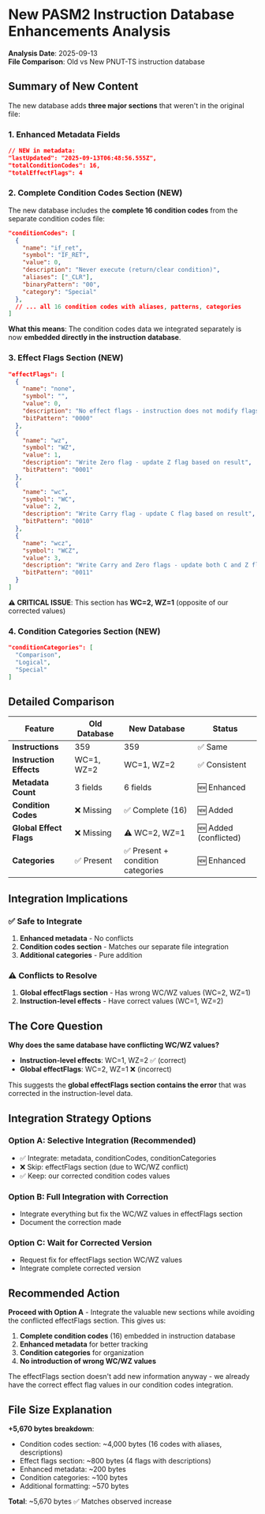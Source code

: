 # New PASM2 Instruction Database Enhancements Analysis

**Analysis Date**: 2025-09-13  
**File Comparison**: Old vs New PNUT-TS instruction database

## Summary of New Content

The new database adds **three major sections** that weren't in the original file:

### 1. Enhanced Metadata Fields
```json
// NEW in metadata:
"lastUpdated": "2025-09-13T06:48:56.555Z",
"totalConditionCodes": 16,
"totalEffectFlags": 4
```

### 2. Complete Condition Codes Section (NEW)
The new database includes the **complete 16 condition codes** from the separate condition codes file:

```json
"conditionCodes": [
  {
    "name": "if_ret",
    "symbol": "IF_RET", 
    "value": 0,
    "description": "Never execute (return/clear condition)",
    "aliases": ["_CLR"],
    "binaryPattern": "00",
    "category": "Special"
  },
  // ... all 16 condition codes with aliases, patterns, categories
]
```

**What this means**: The condition codes data we integrated separately is now **embedded directly in the instruction database**.

### 3. Effect Flags Section (NEW)
```json
"effectFlags": [
  {
    "name": "none",
    "symbol": "",
    "value": 0,
    "description": "No effect flags - instruction does not modify flags",
    "bitPattern": "0000"
  },
  {
    "name": "wz",
    "symbol": "WZ",
    "value": 1, 
    "description": "Write Zero flag - update Z flag based on result",
    "bitPattern": "0001"
  },
  {
    "name": "wc",
    "symbol": "WC",
    "value": 2,
    "description": "Write Carry flag - update C flag based on result", 
    "bitPattern": "0010"
  },
  {
    "name": "wcz",
    "symbol": "WCZ",
    "value": 3,
    "description": "Write Carry and Zero flags - update both C and Z flags",
    "bitPattern": "0011"
  }
]
```

**⚠️ CRITICAL ISSUE**: This section has **WC=2, WZ=1** (opposite of our corrected values)

### 4. Condition Categories Section (NEW)
```json
"conditionCategories": [
  "Comparison",
  "Logical", 
  "Special"
]
```

## Detailed Comparison

| Feature | Old Database | New Database | Status |
|---------|-------------|--------------|---------|
| **Instructions** | 359 | 359 | ✅ Same |
| **Instruction Effects** | WC=1, WZ=2 | WC=1, WZ=2 | ✅ Consistent |
| **Metadata Count** | 3 fields | 6 fields | 🆕 Enhanced |
| **Condition Codes** | ❌ Missing | ✅ Complete (16) | 🆕 Added |
| **Global Effect Flags** | ❌ Missing | ⚠️ WC=2, WZ=1 | 🆕 Added (conflicted) |
| **Categories** | ✅ Present | ✅ Present + condition categories | 🆕 Enhanced |

## Integration Implications

### ✅ Safe to Integrate
1. **Enhanced metadata** - No conflicts
2. **Condition codes section** - Matches our separate file integration
3. **Additional categories** - Pure addition

### ⚠️ Conflicts to Resolve
1. **Global effectFlags section** - Has wrong WC/WZ values (WC=2, WZ=1)
2. **Instruction-level effects** - Have correct values (WC=1, WZ=2)

## The Core Question

**Why does the same database have conflicting WC/WZ values?**

- **Instruction-level effects**: WC=1, WZ=2 ✅ (correct)
- **Global effectFlags**: WC=2, WZ=1 ❌ (incorrect)

This suggests the **global effectFlags section contains the error** that was corrected in the instruction-level data.

## Integration Strategy Options

### Option A: Selective Integration (Recommended)
- ✅ Integrate: metadata, conditionCodes, conditionCategories
- ❌ Skip: effectFlags section (due to WC/WZ conflict)
- ✅ Keep: our corrected condition codes values

### Option B: Full Integration with Correction
- Integrate everything but fix the WC/WZ values in effectFlags section
- Document the correction made

### Option C: Wait for Corrected Version
- Request fix for effectFlags section WC/WZ values
- Integrate complete corrected version

## Recommended Action

**Proceed with Option A** - Integrate the valuable new sections while avoiding the conflicted effectFlags section. This gives us:

1. **Complete condition codes** (16) embedded in instruction database
2. **Enhanced metadata** for better tracking
3. **Condition categories** for organization
4. **No introduction of wrong WC/WZ values**

The effectFlags section doesn't add new information anyway - we already have the correct effect flag values in our condition codes integration.

## File Size Explanation

**+5,670 bytes breakdown**:
- Condition codes section: ~4,000 bytes (16 codes with aliases, descriptions)
- Effect flags section: ~800 bytes (4 flags with descriptions)
- Enhanced metadata: ~200 bytes
- Condition categories: ~100 bytes
- Additional formatting: ~570 bytes

**Total**: ~5,670 bytes ✅ Matches observed increase